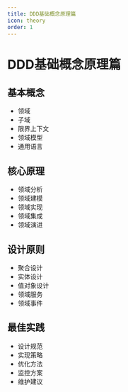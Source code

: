 ```yaml
---
title: DDD基础概念原理篇
icon: theory
order: 1
---
```


# DDD基础概念原理篇

## 基本概念
- 领域
- 子域
- 限界上下文
- 领域模型
- 通用语言

## 核心原理
- 领域分析
- 领域建模
- 领域实现
- 领域集成
- 领域演进

## 设计原则
- 聚合设计
- 实体设计
- 值对象设计
- 领域服务
- 领域事件

## 最佳实践
- 设计规范
- 实现策略
- 优化方法
- 监控方案
- 维护建议
